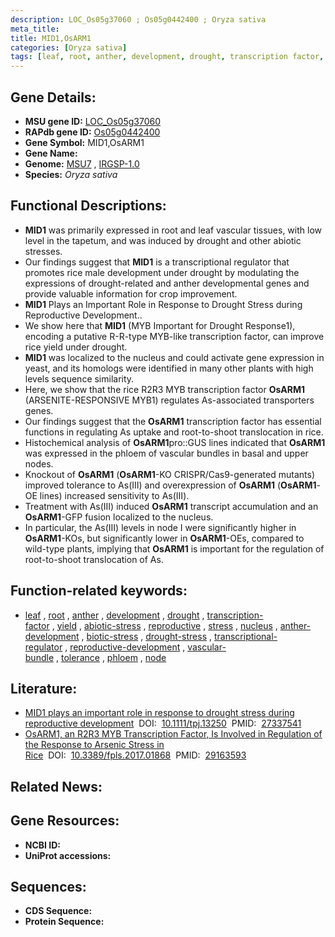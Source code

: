 ```yaml
---
description: LOC_Os05g37060 ; Os05g0442400 ; Oryza sativa
meta_title:
title: MID1,OsARM1
categories: [Oryza sativa]
tags: [leaf, root, anther, development, drought, transcription factor, yield, abiotic stress, reproductive, stress, nucleus, anther development, biotic stress, drought stress, drought stress , transcriptional regulator, reproductive development, vascular bundle, tolerance, phloem, node]
---
```


## Gene Details:
- **MSU gene ID:** [LOC_Os05g37060](http://rice.uga.edu/cgi-bin/ORF_infopage.cgi?orf=LOC_Os05g37060)  
- **RAPdb gene ID:** [Os05g0442400](https://rapdb.dna.affrc.go.jp/locus/?name=Os05g0442400)  
- **Gene Symbol:** MID1,OsARM1
- **Gene Name:**
- **Genome:**  [MSU7](http://rice.uga.edu/)&nbsp;,&nbsp;[IRGSP-1.0](https://rapdb.dna.affrc.go.jp/download/irgsp1.html)
- **Species:** *Oryza sativa*

## Functional Descriptions:
   - **MID1** was primarily expressed in root and leaf vascular tissues, with low level in the tapetum, and was induced by drought and other abiotic stresses.
   - Our findings suggest that **MID1** is a transcriptional regulator that promotes rice male development under drought by modulating the expressions of drought-related and anther developmental genes and provide valuable information for crop improvement.
   - **MID1** Plays an Important Role in Response to Drought Stress during Reproductive Development..
   - We show here that **MID1** (MYB Important for Drought Response1), encoding a putative R-R-type MYB-like transcription factor, can improve rice yield under drought.
   - **MID1** was localized to the nucleus and could activate gene expression in yeast, and its homologs were identified in many other plants with high levels sequence similarity.
   - Here, we show that the rice R2R3 MYB transcription factor **OsARM1** (ARSENITE-RESPONSIVE MYB1) regulates As-associated transporters genes.
   - Our findings suggest that the **OsARM1** transcription factor has essential functions in regulating As uptake and root-to-shoot translocation in rice.
   - Histochemical analysis of **OsARM1**pro::GUS lines indicated that **OsARM1** was expressed in the phloem of vascular bundles in basal and upper nodes.
   - Knockout of **OsARM1** (**OsARM1**-KO CRISPR/Cas9-generated mutants) improved tolerance to As(III) and overexpression of **OsARM1** (**OsARM1**-OE lines) increased sensitivity to As(III).
   - Treatment with As(III) induced **OsARM1** transcript accumulation and an **OsARM1**-GFP fusion localized to the nucleus.
   - In particular, the As(III) levels in node I were significantly higher in **OsARM1**-KOs, but significantly lower in **OsARM1**-OEs, compared to wild-type plants, implying that **OsARM1** is important for the regulation of root-to-shoot translocation of As.

## Function-related keywords:
   - [leaf](/tags/leaf/)&nbsp;,&nbsp;[root](/tags/root/)&nbsp;,&nbsp;[anther](/tags/anther/)&nbsp;,&nbsp;[development](/tags/development/)&nbsp;,&nbsp;[drought](/tags/drought/)&nbsp;,&nbsp;[transcription-factor](/tags/transcription-factor/)&nbsp;,&nbsp;[yield](/tags/yield/)&nbsp;,&nbsp;[abiotic-stress](/tags/abiotic-stress/)&nbsp;,&nbsp;[reproductive](/tags/reproductive/)&nbsp;,&nbsp;[stress](/tags/stress/)&nbsp;,&nbsp;[nucleus](/tags/nucleus/)&nbsp;,&nbsp;[anther-development](/tags/anther-development/)&nbsp;,&nbsp;[biotic-stress](/tags/biotic-stress/)&nbsp;,&nbsp;[drought-stress](/tags/drought-stress/)&nbsp;,&nbsp;[transcriptional-regulator](/tags/transcriptional-regulator/)&nbsp;,&nbsp;[reproductive-development](/tags/reproductive-development/)&nbsp;,&nbsp;[vascular-bundle](/tags/vascular-bundle/)&nbsp;,&nbsp;[tolerance](/tags/tolerance/)&nbsp;,&nbsp;[phloem](/tags/phloem/)&nbsp;,&nbsp;[node](/tags/node/)

## Literature:
   - [MID1 plays an important role in response to drought stress during reproductive development](https://www.doi.org/10.1111/tpj.13250)&nbsp;&nbsp;DOI:&nbsp;&nbsp;[10.1111/tpj.13250](https://www.doi.org/10.1111/tpj.13250)&nbsp;&nbsp;PMID:&nbsp;&nbsp;[27337541](https://pubmed.ncbi.nlm.nih.gov/27337541/)
   - [OsARM1, an R2R3 MYB Transcription Factor, Is Involved in Regulation of the Response to Arsenic Stress in Rice](https://www.doi.org/10.3389/fpls.2017.01868)&nbsp;&nbsp;DOI:&nbsp;&nbsp;[10.3389/fpls.2017.01868](https://www.doi.org/10.3389/fpls.2017.01868)&nbsp;&nbsp;PMID:&nbsp;&nbsp;[29163593](https://pubmed.ncbi.nlm.nih.gov/29163593/)

## Related News:

## Gene Resources:
- **NCBI ID:**  []()
- **UniProt accessions:** [](https://www.uniprot.org/uniprotkb//entry)

## Sequences:
- **CDS Sequence:**
- **Protein Sequence:**
